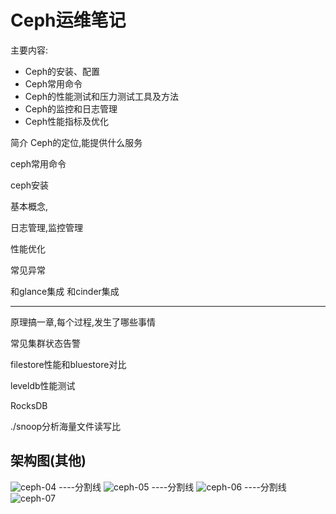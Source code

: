 
# Ceph运维笔记
主要内容:

* Ceph的安装、配置
* Ceph常用命令
* Ceph的性能测试和压力测试工具及方法
* Ceph的监控和日志管理
* Ceph性能指标及优化


简介
Ceph的定位,能提供什么服务


ceph常用命令




ceph安装


基本概念,



日志管理,监控管理


性能优化


常见异常


和glance集成
和cinder集成




----
原理搞一章,每个过程,发生了哪些事情

常见集群状态告警



filestore性能和bluestore对比


leveldb性能测试

RocksDB


./snoop分析海量文件读写比


## 架构图(其他)
![ceph-04](resources/ceph-arch-04.png)
----分割线
![ceph-05](resources/ceph-arch-05.png)
----分割线
![ceph-06](resources/ceph-arch-06.png)
----分割线
![ceph-07](resources/ceph-arch-07.png)








